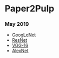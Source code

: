 # Paper2Pulp

### May 2019
  * [GoogLeNet](https://github.com/kyscg/Paper2Pulp/blob/master/notes/GoogLeNet.md)
  * [ResNet](https://github.com/kyscg/Paper2Pulp/blob/master/notes/ResNet.md)
  * [VGG-16](https://github.com/kyscg/Paper2Pulp/blob/master/notes/VGG16.md)
  * [AlexNet](https://github.com/kyscg/Paper2Pulp/blob/master/notes/AlexNet.md)
